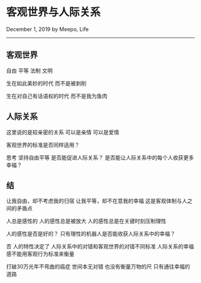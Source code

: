 # 客观世界与人际关系

December 1, 2019 by Meepo, Life

---

## 客观世界

自由
平等
法制
文明

生在如此美妙的时代
而不是被剥削

生在对自己有话语权的时代
而不是我为鱼肉

## 人际关系

这里说的是较亲密的关系
可以是亲情
可以是爱情

客观世界的标准是否同样适用？

思考
坚持自由平等
是否能促进人际关系？
是否能让人际关系中的每个人收获更多幸福？

## 结

让我自由，却不考虑我的归宿
让我平等，却不在意我的幸福
这是客观体制与人之间的矛盾点

人总是感性的
人的感性总是被放大
人的感性总是在关键时刻压制理性

人的感性是否是好的？
只有理性的机器人是否能收获人际关系中的幸福？

否
人的特性决定了
人际关系中的对错和客观世界的对错不同标准
人际关系的幸福感不能用客观行为标准来衡量

打破30万光年不弯曲的癌症
世间本无对错
也没有衡量万物的尺
只有通往幸福的道路
